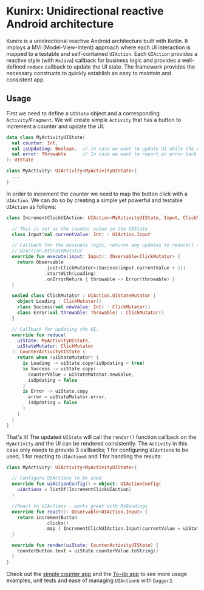# Kunirx: Unidirectional reactive Android architecture

Kunirx is a unidirectional reactive Android architecture built with Kotlin. It imploys a MVI (Model-View-Intent) approach where each UI interaction is mapped to a testable and self-contained `UIAction`. Each `UIAction` provides a reactive style (with `RxJava`) callback for business logic and provides a well-defined `reduce` callback to update the UI state. The framework provides the necessary constructs to quickly establish an easy to maintain and consistent app.

## Usage
First we need to define a `UIState` object and a corresponding `Activity`/`Fragment`. We will create simple `Activity` that has a button to increment a counter and update the UI.

```kotlin
data class MyActivityUIState(
  val counter: Int,
  val isUpdating: Boolean,  // In case we want to update UI while the counter is being incremented
  val error: Throwable      // In case we want to report an error back to the UI
): UIState

class MyActivity: UIActivity<MyActivityUIState>{
  ...
}

```

In order to increment the counter we need to map the button click with a `UIAction`. We can do so by creating a simple yet powerful and testable `UIAction` as follows:

```kotlin
class IncrementClickUIAction: UIAction<MyActivityUIState, Input, ClickMutator> {

  // This is set as the counter value in the UIState
  class Input(val currentValue: Int) : UIAction.Input

  // Callback for the business logic, returns any updates to reduce() function as 
  // UIAction.UIStateMutator
  override fun execute(input: Input): Observable<ClickMutator> {
    return Observable
              .just<ClickMutator>(Success(input.currentValue + 1))
              .startWith(Loading)
              .onErrorReturn { throwable -> Error(throwable) }
  }

  sealed class ClickMutator : UIAction.UIStateMutator {
    object Loading : ClickMutator()
    class Success(val newValue: Int) : ClickMutator()
    class Error(val throwable: Throwable) : ClickMutator()
  }

  // Callback for updating the UI.
  override fun reduce(
    uiState: MyActivityUIState,
    uiStateMutator: ClickMutator
  ): CounterActivityUIState {
    return when (uiStateMutator) {
      is Loading -> uiState.copy(isUpdating = true)
      is Success -> uiState.copy(
        counterValue = uiStateMutator.newValue,
        isUpdating = false
      )
      is Error -> uiState.copy
        error = uiStateMutator.error,
        isUpdating = false
      )
    }
  }
}
```
That's it! The updated `UIState` will call the `render()` function callback on the `MyActivity` and the UI can be rendered consistently. The `Activity` in this case only needs to provide 3 callbacks; 1 for configuring `UIAction`s to be used, 1 for reacting to `UIAction`s and 1 for handling the results:

```kotlin
class MyActivity: UIActivity<MyActivityUIState>{

  // Configure UIActions to be used
  override fun uiActionConfig() = object: UIActionConfig(
    uiActions = listOf(IncrementClickUIAction)
  )

  //React to UIActions - works great with RxBindings
  override fun react(): Observable<UIAction.Input> {
    return incrementButton
              .clicks()
              .map { IncrementClickUIAction.Input(currentValue = uiState.counterValue) },
  }

  override fun render(uiState: CounterActivityUIState) {
    counterButton.text = uiState.counterValue.toString()
  }  
}
```

Check out the [simple counter app](https://github.com/jaxvy/kunirx/tree/master/counter-app) and the [To-do app](https://github.com/jaxvy/kunirx/tree/master/todo-app) to see more usage examples, unit tests and ease of managing `UIAction`s with `Dagger2`.
